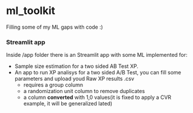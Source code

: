 # ml_toolkit
Filling some of my ML gaps with code :)

### Streamlit app
Inside /app folder there is an Streamlit app with some ML implemented for:
- Sample size estimation for a two sided AB Test XP.
- An app to run XP analisys for a two sided A/B Test, you can fill some parameters and upload youd Raw XP results .csv
  - requires a group column
  - a randomization unit column to remove duplicates
  - a column **converted** with 1,0 values(it is fixed to apply a CVR example, it will be generalized lated)
